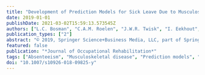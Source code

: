 ```yaml
---
title: "Development of Prediction Models for Sick Leave Due to Musculoskeletal Disorders"
date: 2019-01-01
publishDate: 2021-03-02T15:59:13.573545Z
authors: ["L.C. Bosman", "C.A.M. Roelen", "J.W.R. Twisk", "I. Eekhout", "M.W. Heymans"]
publication_types: ["2"]
abstract: "© 2019, Springer Science+Business Media, LLC, part of Springer Nature. Purpose The aim of this study was to develop prediction models to determine the risk of sick leave due to musculoskeletal disorders (MSD) in non-sick listed employees and to compare models for short-term (i.e., 3 months) and long-term (i.e., 12 months) predictions. Methods Cohort study including 49,158 Dutch employees who participated in occupational health checks between 2009 and 2015 and sick leave data recorded during 12 months follow-up. Prediction models for MSD sick leave within 3 and 12 months after the health check were developed with logistic regression analysis using routinely assessed health check variables. The performance of the prediction models was evaluated with explained variance (Nagelkerke's R-square), calibration (Hosmer–Lemeshow test) and discrimination (area under the receiver operating characteristic curve, AUC) measures. Results A total of 376 (0.8%) and 1193 (2.4%) employees had MSD sick leave within 3 and 12 months after the health check. The prediction models included similar predictor variables (educational level, musculoskeletal complaints, distress, supervisor social support, work-home interference, intrinsic motivation, development opportunities, and work pace). The explained variances were 7.6% and 8.8% for the model with 3 and 12 months follow-up, respectively. Both prediction models showed adequate calibration and discriminated between employees with and without MSD sick leave 3 months (AUC = 0.761; Interquartile range [IQR] 0.759–0.763) and 12 months (AUC = 0.740; IQR 0.738–0.741) after the health check. Conclusion The prediction models could be used to determine the risk of MSD sick leave in non-sick listed employees and invite them to preventive consultations with occupational health providers."
featured: false
publication: "*Journal of Occupational Rehabilitation*"
tags: ["Absenteeism", "Musculoskeletal disease", "Prediction models", "Prognostic research", "Risk assessment"]
doi: "10.1007/s10926-018-09825-y"
---
```


